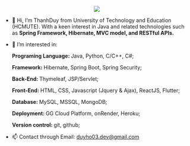 <p align="center">
  <a href="https://skillicons.dev">
    <img src="https://skillicons.dev/icons?i=js,html,css,java,hibernate,git,mysql,mssql,googlecloud" />
  </a>
</p>

- 👋 Hi, I’m ThanhDuy from University of Technology and Education (HCMUTE). With a keen interest in Java and related technologies such as <b> Spring Framework, Hibernate, MVC model, and RESTful APIs.</b> 
- 👀 I’m interested in:
   
  <b>Programing Language: </b> Java, Python, C/C++, C#;

  <b>Framework:  </b> Hibernate, Spring Boot, Spring Security;

  <b>Back-End:  </b> Thymeleaf, JSP/Servlet;

  <b>Front-End:  </b>HTML, CSS, Javascript (Jquery & Ajax), ReactJS, Flutter;

  <b>Database:  </b>MySQL, MSSQL, MongoDB;

  <b>Deployment:  </b>GG Cloud Platform, onRender, Heroku;

  <b>Version control:  </b>git, github;

- 📫 Contact through Email: duyho03.dev@gmail.com




